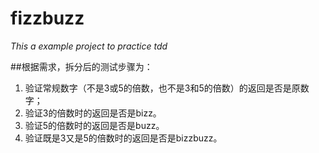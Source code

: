 # fizzbuzz

*This a example project to practice tdd* 

##根据需求，拆分后的测试步骤为：
1. 验证常规数字（不是3或5的倍数，也不是3和5的倍数）的返回是否是原数字；
2. 验证3的倍数时的返回是否是bizz。
3. 验证5的倍数时的返回是否是buzz。
4. 验证既是3又是5的倍数时的返回是否是bizzbuzz。

